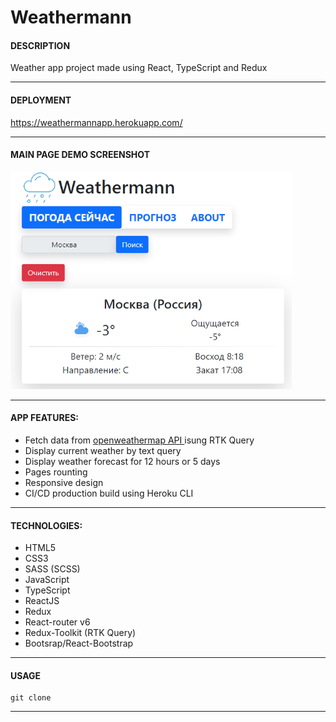 # Weathermann

#### DESCRIPTION

Weather app project made using React, TypeScript and Redux

---

#### DEPLOYMENT

https://weathermannapp.herokuapp.com/

---

#### MAIN PAGE DEMO SCREENSHOT

<img src="https://github.com/Alejandro-Vas/weather-app/blob/master/app-mainPage-screen.png?raw=true" alt="main page screenshot" style="width:450px;"/>

---

#### APP FEATURES:

- Fetch data from [openweathermap API ](https://openweathermap.org/) isung RTK Query
- Display current weather by text query
- Display weather forecast for 12 hours or 5 days
- Pages rounting
- Responsive design
- CI/CD production build using Heroku CLI

---

#### TECHNOLOGIES:

- HTML5
- CSS3
- SASS (SCSS)
- JavaScript
- TypeScript
- ReactJS
- Redux
- React-router v6
- Redux-Toolkit (RTK Query)
- Bootsrap/React-Bootstrap

---

#### USAGE

```
git clone
```

---
